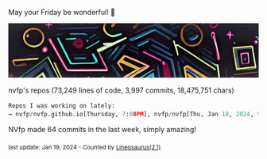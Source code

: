 May your Friday be wonderful! 🌸

![banner](./assets/banner.jpg)

nvfp's repos (73,249 lines of code, 3,997 commits, 18,475,751 chars)

```python
Repos I was working on lately:
→ nvfp/nvfp.github.io[Thursday, 7:08PM], nvfp/nvfp[Thu, Jan 18, 2024, 5:12PM utc+0000], mykit[Monday, 9:42AM]
```

NVfp made 64 commits in the last week, simply amazing!

<sub>last update: Jan 19, 2024 - Counted by [Lineosaurus(2.1)](https://github.com/Lineosaurus/Lineosaurus)</sub>